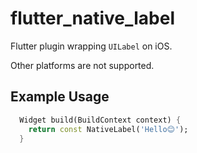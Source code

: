 # flutter_native_label

Flutter plugin wrapping `UILabel` on iOS.

Other platforms are not supported.

## Example Usage

```dart
  Widget build(BuildContext context) {
    return const NativeLabel('Hello😊');
  }
```
